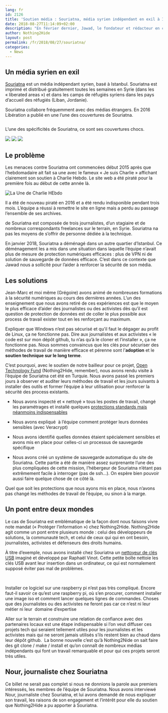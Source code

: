 ```yaml
---
lang: fr 
id: 2126
title: 'Soutien média : Souriatna, média syrien indépendant en exil à Istanbul'
date: 2018-08-27T11:14:09+02:00
description: "En février dernier, Jawad, le fondateur et rédacteur en chef du média syrien indépendant Souriatna, a contacté Nothing2Hide pour l'aider à sécuriser son infrastructure."
author: Nothing2Hide
layout: post
permalink: /fr/2018/08/27/souriatna/
categories:
  - News
---
```


## Un média syrien en exil  

[Souriatna](http://www.souriatnapress.net/) est un média indépendant syrien, basé à Istanbul. Souriatna est imprimé et distribué gratuitement toutes les semaines en Syrie (dans les « liberated areas ») et dans les camps de réfugiés syriens dans les pays d&rsquo;accueil des réfugiés (Liban, Jordanie).  


Souriatna collabore fréquemment avec des médias étrangers. En 2016 Libération a publié en une l&rsquo;une des couvertures de Souriatna.

[<img src="/assets/img/sites/2/2018/08/tk-cover1.jpg" alt="" class="wp-image-1356" />](/assets/img/sites/2/2018/08/tk-cover1.jpg)

L&rsquo;une des spécificités de Souriatna, ce sont ses couvertures chocs.  

 
<img src="/assets/img/sites/2/2018/08/tk-cover5.png" /> <img src="/assets/img/sites/2/2018/08/tk-cover4.png" />  <img src="/assets/img/sites/2/2018/08/tk-cover3.png" />

## Le problème  

Les menaces contre Souriatna ont commencées début 2015 après que l&rsquo;hebdomadaire ait fait sa une avec le fameux « Je suis Charlie » affichant clairement son soutien à Charlie Hebdo. Le site web a été piraté pour la première fois au début de cette année là.

![La Une de Charlie HEbdo](/assets/img/sites/2/2018/08/tk-cover2.jpg)

Il a été de nouveau piraté en 2016 et a été rendu indisponible pendant trois mois. L&rsquo;équipe a réussi à remettre le site en ligne mais a perdu au passage l&rsquo;ensemble de ses archives.

 de Souriatna est composée de trois journalistes, d&rsquo;un stagiaire et de nombreux correspondants freelances sur le terrain, en Syrie. Souriatna na pas les moyens de s&rsquo;offrir de personne dédiée à la technique.  


En janvier 2018, Souriatna a déménagé dans un autre quartier d&rsquo;Istanbul. Ce déménagement les a mis dans une situation dans laquelle l&rsquo;équipe n&rsquo;avait plus de mesure de protection numériques efficaces : plus de VPN ni de solution de sauvegarde de données efficace. C&rsquo;est dans ce contexte que Jawad nous a sollicité pour l&rsquo;aider à renforcer la sécurité de son média.  


## Les solutions  


Jean-Marc et moi même (Grégoire) avons animé de nombreuses formations à la sécurité numériques au cours des dernières années. L&rsquo;un des enseignement que nous avons retiré de ces expériences est que le moyen le plus efficace d&rsquo;aider des journalistes ou des activistes dès qu&rsquo;il est question de protection de données est de coller le plus possible aux process de travail exister tout en les renforçant au maximum.

Expliquer que Windows n&rsquo;est pas sécurisé et qu&rsquo;il faut le dégager au profit de Linux, ça ne fonctionne pas. Dire aux journalistes et aux activistes « le code est sur mon dépôt github, tu n&rsquo;as qu&rsquo;à le cloner et l&rsquo;installer », ça ne fonctionne pas. Nous sommes convaincus que les clés pour sécuriser des méthodes de travail de manière efficace et pérenne sont l&rsquo;**adoption** et le **soutien technique sur le long terme**.

C&rsquo;est pourquoi, avec le soutien de notre bailleur pour ce projet, [Open Technology Fund](https://www.opentech.fund/) (Nothing2Hide, remember), nous avons rendu visite à l&rsquo;équipe de Souriatna cet été en Turquie. Nous avons passé les premiers jours à observer et auditer leurs méthodes de travail et les jours suivants à installer des outils et former l&rsquo;équipe à leur utilisation pour renforcer la sécurité des process existants.

  * Nous avons inspecté et « nettoyé » tous les postes de travail, changé les paramétrages et installé quelques [protections standards mais néanmoins indispensables](https://blog.barbayellow.com/2015/08/19/un-windows-a-jour-avec-un-anti-virus-cest-deja-pas-mal/#snu1)  
    
  * Nous avons expliqué  à l&rsquo;équipe comment protéger leurs données sensibles (avec Veracrypt)
  * Nous avons identifié quelles données étaient spécialement sensibles et avons mis en place pour celles-ci un processus de sauvegarde spécifique
  * Nous avons créé un système de sauvegarde automatique du site de Souriatna. Cette partie a été de manière assez surprenante l&rsquo;une des plus compliquées de cette mission, l&rsquo;hébergeur de Souriatna n&rsquo;étant pas extrêmement facile à interroger (pas de ssh&#8230;). On espère bien pouvoir aussi faire quelque chose de ce côté là.  
    

Quel que soit les protections que nous ayons mis en place, nous n&rsquo;avons pas changé les méthodes de travail de l&rsquo;équipe, ou sinon à la marge.

## Un pont entre deux mondes  


Le cas de Souriatna est emblématique de la façon dont nous faisons vivre note mandat (« Protéger l&rsquo;information ») chez Nothing2Hide. Nothing2Hide agit comme un pont entre plusieurs monde : celui des développeurs de solutions, la communauté tech, et celui de ceux qui qui en ont besoin, journalistes, activistes et défenseurs des droits humains.

À titre d&rsquo;exemple, nous avons installé chez Souriatna un [nettoyeur de clés USB](https://www.circl.lu/projects/CIRCLean/) imaginé et développé par Raphaël Vinot. Cette petite boîte nettoie les clés USB avant leur insertion dans un ordinateur, ce qui est normalement supposé éviter pas mal de problèmes.

<a href="/assets/img/sites/2/2018/08/IMG_2953.jpg"><img src="/assets/img/sites/2/2018/08/IMG_2953.jpg" alt="" data-id="1368" data-link="https://nothing2hide.org/en/?attachment_id=1368" class="wp-image-1368" /></a> <a href="/assets/img/sites/2/2018/08/tk-sanitizer1.jpg"><img src="/assets/img/sites/2/2018/08/tk-sanitizer1.jpg" alt="" data-id="1364" data-link="https://nothing2hide.org/en/tk-sanitizer1/" class="wp-image-1364" /></a>

Installer ce logiciel sur une raspberry pi n&rsquo;est pas très compliqué. Encore faut-il savoir ce qu&rsquo;est une raspberry pi, où s&rsquo;en procurer, comment installer une image iso et comment lancer quelques lignes de commandes. Choses que des journalistes ou des activistes ne feront pas car ce n&rsquo;est ni leur métier ni leur  domaine d&rsquo;expertise

Aller sur le terrain et construire une relation de confiance avec des partenaires locaux est une étape indispensable si l&rsquo;on veut diffuser ces projets tech qui seraient tellement utiles pour les journalistes et les activistes mais qui ne seront jamais utilisés s&rsquo;ils restent bien au chaud dans leur dépôt github.  La bonne nouvelle c&rsquo;est qu&rsquo;à Nothing2Nide on sait faire des git clone / make / install et qu&rsquo;on connaît de nombreux médias indépendants qui font un travail remarquable et pour qui ces projets seront très utiles.  


## Nour, journaliste chez Souriatna

Ce billet ne serait pas complet si nous ne donnions la parole aux premiers intéressés, les membres de l&rsquo;équipe de Souriatna. Nous avons interviewé Nour, journaliste chez Souriatna, et lui avons demandé de nous expliquer son travail, les raisons de son engagement et l&rsquo;intérêt pour elle du soutien que Nothing2Hide a pu apporter à Souriatna.
